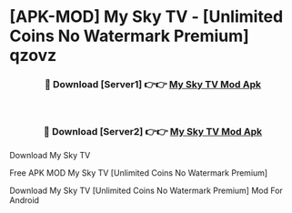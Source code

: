 # [APK-MOD] My Sky TV - [Unlimited Coins No Watermark Premium] qzovz



<div align="center">
<h3>🔴 Download [Server1] 👉👉 <a href="https://momento.my/?title=My_Sky_TV">My Sky TV Mod Apk</a></h3><br>

<h3>🔴 Download [Server2] 👉👉 <a href="https://momento.my/?title=My_Sky_TV">My Sky TV Mod Apk</a></h3>
</div>



Download My Sky TV 

Free APK MOD My Sky TV [Unlimited Coins No Watermark Premium]

Download My Sky TV [Unlimited Coins No Watermark Premium] Mod For Android
